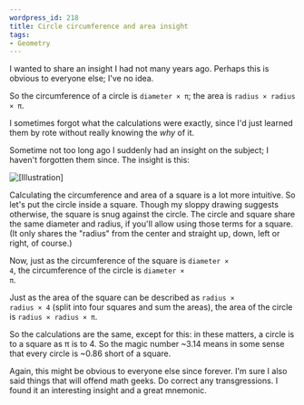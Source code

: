 ```yaml
--- 
wordpress_id: 218
title: Circle circumference and area insight
tags: 
- Geometry
---
```

I wanted to share an insight I had not many years ago. Perhaps this is obvious to everyone else; I've no idea.

So the circumference of a circle is <code>diameter × π</code>; the area is <code>radius × radius × π</code>.

I sometimes forgot what the calculations were exactly, since I'd just learned them by rote without really knowing the <em>why</em> of it.

Sometime not too long ago I suddenly had an insight on the subject; I haven't forgotten them since. The insight is this:

<p class="center"><img src="http://henrik.nyh.se/uploads/circle-maths.png" alt="[Illustration]" /></p>

<!--more-->

Calculating the circumference and area of a square is a lot more intuitive. So let's put the circle inside a square. Though my sloppy drawing suggests otherwise, the square is snug against the circle. The circle and square share the same diameter and radius, if you'll allow using those terms for a square. (It only shares the "radius" from the center and straight up, down, left or right, of course.)

Now, just as the circumference of the square is <code>diameter × 4</code>, the circumference of the circle is <code>diameter × π</code>.

Just as the area of the square can be described as <code>radius × radius × 4</code> (split into four squares and sum the areas), the area of the circle is <code>radius × radius × π</code>.

So the calculations are the same, except for this: in these matters, a circle is to a square as π is to 4. So the magic number ~3.14 means in some sense that every circle is ~0.86 short of a square.

Again, this might be obvious to everyone else since forever. I'm sure I also said things that will offend math geeks. Do correct any transgressions. I found it an interesting insight and a great mnemonic.
